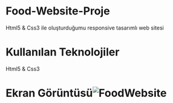 # Food-Website-Proje
Html5 & Css3 ile oluşturduğumu responsive tasarımlı web sitesi

# Kullanılan Teknolojiler
Html5 & Css3

# Ekran Görüntüsü![FoodWebsite](https://github.com/user-attachments/assets/27f09fce-6286-459a-8f56-4aeb7a2cf429)


